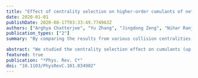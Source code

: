 ```yaml
---
title: "Effect of centrality selection on higher-order cumulants of net-proton multiplicity distributions in relativistic heavy-ion collisions"
date: 2020-01-01
publishDate: 2020-08-17T03:33:49.774963Z
authors: ["Arghya Chatterjee", "Yu Zhang", "Jingdong Zeng", "Nihar Ranjan Sahoo", "Xiaofeng Luo"]
publication_types: ["2"]
summary: "By comparing the results from various collision centralities, we found that the autocorrelation effects are not significant in the results with the collision centralities “refmult-3” and “refmult-2,” which use midrapidity charged particles but exclude (anti)protons and the analysis region, respectively. Furthermore, due to the contributions of spectator protons, we observed poor centrality resolution when using charged particles at forward η regions at low energies. Centrality resolutions are decreases towards peripheral collisions."

abstract: "We studied the centrality selection effect on cumulants (up to fourth order) and the cumulants' ratios of net-proton multiplicity distributions in Au+Au collisions at sNN=7.7, 19.6, and 200 GeV from the ultrarelativistic quantum molecular dynamic model. The net-proton cumulants were calculated with collision centralities by using charged-particle multiplicity from different pesudorapidity (η) regions. By comparing the results from various collision centralities, we found that the autocorrelation effects are not significant in the results with the collision centralities “refmult-3” and “refmult-2,” which use midrapidity charged particles but exclude (anti)protons and the analysis region, respectively. Furthermore, due to the contributions of spectator protons, we observed poor centrality resolution when using charged particles at forward η regions at low energies. This work can serve as a baseline for centrality selection of future fluctuations analysis in relativistic heavy-ion collisions."
featured: true
publication: "*Phys. Rev. C*"
doi: "10.1103/PhysRevC.101.034902"
---
```


